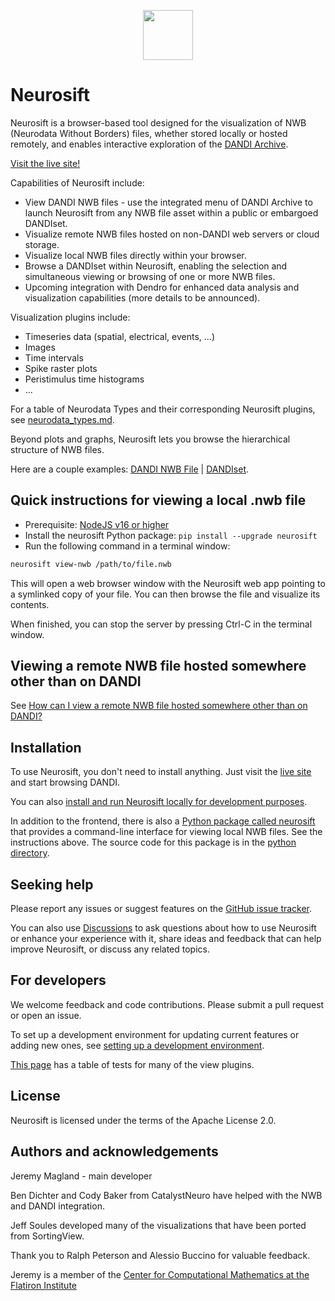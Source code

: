 <p align="center">
  <img src="https://github.com/flatironinstitute/neurosift/assets/844306/6fbc4e77-c16f-4b3e-b136-33d192ec1d94", height=80>
</p>

# Neurosift

Neurosift is a browser-based tool designed for the visualization of NWB (Neurodata Without Borders) files, whether stored locally or hosted remotely, and enables interactive exploration of the [DANDI Archive](https://dandiarchive.org/).

[Visit the live site!](https://flatironinstitute.github.io/neurosift)

Capabilities of Neurosift include:
- View DANDI NWB files - use the integrated menu of DANDI Archive to launch Neurosift from any NWB file asset within a public or embargoed DANDIset.
- Visualize remote NWB files hosted on non-DANDI web servers or cloud storage.
- Visualize local NWB files directly within your browser.
- Browse a DANDIset within Neurosift, enabling the selection and simultaneous viewing or browsing of one or more NWB files.
- Upcoming integration with Dendro for enhanced data analysis and visualization capabilities (more details to be announced).

Visualization plugins include:
- Timeseries data (spatial, electrical, events, ...)
- Images
- Time intervals
- Spike raster plots
- Peristimulus time histograms
- ...

For a table of Neurodata Types and their corresponding Neurosift plugins, see [neurodata_types.md](doc/neurodata_types.md).

Beyond plots and graphs, Neurosift lets you browse the hierarchical structure of NWB files.

Here are a couple examples: [DANDI NWB File](https://flatironinstitute.github.io/neurosift/?p=/nwb&url=https://api.dandiarchive.org/api/assets/50b43c75-686f-4d06-acf2-cd0b1b42e8be/download/&dandisetId=000402&dandisetVersion=0.230307.2132) | [DANDIset](https://flatironinstitute.github.io/neurosift/?p=/dandiset&dandisetId=000402&dandisetVersion=0.230307.2132).

## Quick instructions for viewing a local .nwb file

* Prerequisite: [NodeJS v16 or higher](https://nodejs.org/en/download)
* Install the neurosift Python package: `pip install --upgrade neurosift`
* Run the following command in a terminal window:

```bash
neurosift view-nwb /path/to/file.nwb
```

This will open a web browser window with the Neurosift web app pointing to a symlinked copy of your file. You can then browse the file and visualize its contents.

When finished, you can stop the server by pressing Ctrl-C in the terminal window.

## Viewing a remote NWB file hosted somewhere other than on DANDI

See [How can I view a remote NWB file hosted somewhere other than on DANDI?](https://github.com/flatironinstitute/neurosift/issues/129#issuecomment-1961798285)

## Installation

To use Neurosift, you don't need to install anything. Just visit the [live site](https://flatironinstitute.github.io/neurosift) and start browsing DANDI.

You can also [install and run Neurosift locally for development purposes](doc/development_environment.md).

In addition to the frontend, there is also a [Python package called neurosift](https://pypi.org/project/neurosift/) that provides a command-line interface for viewing local NWB files. See the instructions above. The source code for this package is in the [python directory](python).

## Seeking help

Please report any issues or suggest features on the [GitHub issue tracker](https://github.com/flatironinstitute/neurosift/issues).

You can also use [Discussions](https://github.com/flatironinstitute/neurosift/discussions) to ask questions about how to use Neurosift or enhance your experience with it, share ideas and feedback that can help improve Neurosift, or discuss any related topics.

## For developers

We welcome feedback and code contributions. Please submit a pull request or open an issue.

To set up a development environment for updating current features or adding new ones, see [setting up a development environment](./doc/development_environment.md).

[This page](https://neurosift.app/?p=/tests) has a table of tests for many of the view plugins.

## License

Neurosift is licensed under the terms of the Apache License 2.0.

## Authors and acknowledgements

Jeremy Magland - main developer

Ben Dichter and Cody Baker from CatalystNeuro have helped with the NWB and DANDI integration.

Jeff Soules developed many of the visualizations that have been ported from SortingView.

Thank you to Ralph Peterson and Alessio Buccino for valuable feedback.

Jeremy is a member of the [Center for Computational Mathematics at the Flatiron Institute](https://www.simonsfoundation.org/flatiron/center-for-computational-mathematics/)
